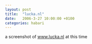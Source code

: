 ```yaml
---
layout: post
title:  "lucka.nl"
date:   2006-3-27 10:00:00 +0100
categories: habari
---
```

a screenshot of www.lucka.nl at this time